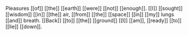 Pleasures [[of]] [[the]] [[earth]] [[were]] [[not]] [[enough]]. [[I]] [[sought]] [[wisdom]] [[in]] [[the]] air, [[from]] [[the]] [[space]] [[in]] [[my]] lungs [[and]] breath. [[Back]] [[to]] [[the]] [[ground]] [[I]] [[am]], [[ready]] [[to]] [[lie]] [[down]].